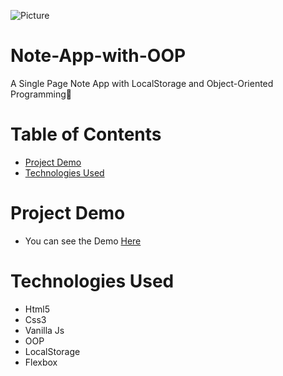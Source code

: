 

![Picture](https://i.ibb.co/Kz6FFSZ/x-XMab-YYez-GITs-PPA8-Pdu-AZXEm-Xvz0-Xr71-FEQGqy4.jpg)
# Note-App-with-OOP
A Single Page Note App with LocalStorage and Object-Oriented Programming📒

# Table of Contents
* [Project Demo](#project-demo)
* [Technologies Used](#technologies-used)

# <a name="project-demo"></a>Project Demo
* You can see the Demo <a href="https://myspanoteapp.netlify.app/">Here</a> 

# <a name="technologies-used"></a>Technologies Used
* Html5
* Css3
* Vanilla Js
* OOP
* LocalStorage
* Flexbox
